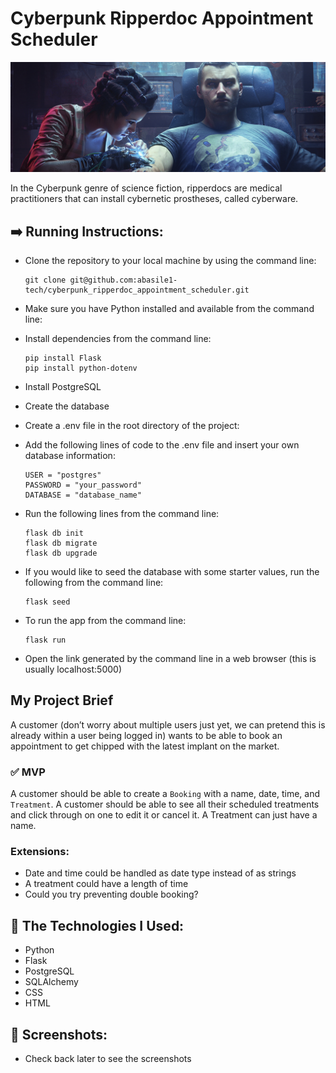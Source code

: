 # Cyberpunk Ripperdoc Appointment Scheduler

![Ripperdoc](https://github.com/abasile1-tech/cyberpunk_ripperdoc_appointment_scheduler/blob/main/static/images/ripperdoc.jpg?raw=true)

In the Cyberpunk genre of science fiction, ripperdocs are medical practitioners that can install cybernetic prostheses, called cyberware.

## :arrow_right: Running Instructions:

- Clone the repository to your local machine by using the command line:
  
	```
	git clone git@github.com:abasile1-tech/cyberpunk_ripperdoc_appointment_scheduler.git
 	```

- Make sure you have Python installed and available from the command line:
- Install dependencies from the command line:
  
  	```
	pip install Flask
	pip install python-dotenv
   	```

- Install PostgreSQL
- Create the database
- Create a .env file in the root directory of the project:
- Add the following lines of code to the .env file and insert your own database information:
   
 	```
  	USER = "postgres"
	PASSWORD = "your_password"
	DATABASE = "database_name"
  	```
- Run the following lines from the command line:

	```
	flask db init
 	flask db migrate
 	flask db upgrade
 	```

- If you would like to seed the database with some starter values, run the following from the command line:
 
	```
 	flask seed
 	```

- To run the app from the command line:

     ```
     flask run
     ```

- Open the link generated by the command line in a web browser (this is usually localhost:5000)

## My Project Brief

A customer (don’t worry about multiple users just yet, we can pretend this is already within a user being logged in) wants to be able to book an appointment to get chipped with the latest implant on the market. 


### :white_check_mark: MVP

A customer should be able to create a `Booking` with a name, date, time, and `Treatment`. A customer should be able to see all their scheduled treatments and click through on one to edit it or cancel it. A Treatment can just have a name.

### Extensions:

- Date and time could be handled as date type instead of as strings
- A treatment could have a length of time
- Could you try preventing double booking?

## :wrench: The Technologies I Used:
- Python
- Flask
- PostgreSQL
- SQLAlchemy
- CSS
- HTML
## :camera_flash: Screenshots:
- Check back later to see the screenshots



